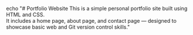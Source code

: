 echo "# Portfolio Website
This is a simple personal portfolio site built using HTML and CSS.  
It includes a home page, about page, and contact page — designed to showcase basic web and Git version control skills." 
